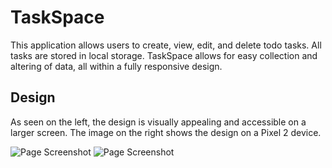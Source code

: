 # TaskSpace

This application allows users to create, view, edit, and delete todo tasks. All tasks are stored in local storage. TaskSpace allows for easy collection and altering of data, all within a fully responsive design.


## Design

As seen on the left, the design is visually appealing and accessible on a larger screen. The image on the right shows the design on a Pixel 2 device.

![Page Screenshot](https://i.ibb.co/2dmLbqX/taskspacereact.png)
![Page Screenshot](https://i.ibb.co/RPFMmWZ/taskspacereactmobile.png)